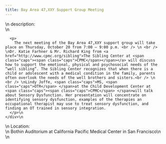 ```yaml
---
title: Bay Area 47,XXY Support Group Meeting
---
```


<div class="flexinode-body flexinode-2">
  <div class="flexinode-textarea-1">
    <div class="form-item">
      \n <label>description:</label><br /> \n 
      
      <p>
        The next meeting of the Bay Area 47,XXY support group will take place on Thursday, October 20 from 7:00 – 9:00 p.m. <br /> \n <br /> \nDr. Katie Farhner & Mr. Richard King from <a href="http://www.cpmc.org/sibling">The Sibling Center at <span class="caps"><span class="caps">CPMC</span></span></a> will discuss how to support the emotional, physical and psychosocial needs of the “well sibling”. The Sibling Center recognizes that when there is a child or adolescent with a medical condition in the family, parents often overlook the needs of the well brothers and sisters.<br /> \n <br /> \nLindy Joffe, <span class="caps">MS, <span class="caps">OTR</span> </span>at the Child Development Center at <span class="caps"><span class="caps">CPMC</span> </span>will talk about Sensory Dysfunction. Her presentation will concentrate on identifying sensory dysfunction, examples of the therapies an occupational therapist may use to treat sensory dysfunction, and finding an OT trained in sensory integration.
      </p>\n
    </div>\n
  </div>
  
  <div class="flexinode-textfield-2">
    <div class="form-item">
      \n <label>Location:</label><br /> \n Bothin Auditorium at California Pacific Medical Center in San Francisco\n
    </div>\n
  </div>
</div>